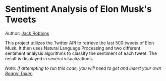 # Sentiment Analysis of Elon Musk's Tweets

Author: [Jack Robbins](https://github.com/jackr276)

This project utilizes the Twitter API to retrieve the last 500 tweets of Elon Musk. It then uses Natural Language Processing and two different sentiment
analysis algorithms to classify the sentiment of each tweet. The result is displayed in several visualizations.

_Note: If attempting to run this code, you will need to get and insert your own [Bearer Token](https://developer.twitter.com/en/docs/authentication/oauth-2-0/bearer-tokens)_
